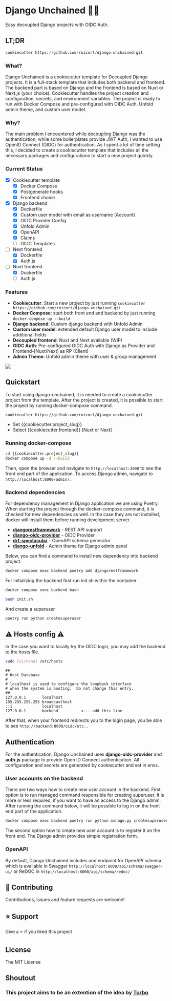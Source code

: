 # Django Unchained ⛓️‍💥

Easy decoupled Django projects with OIDC Auth.

## LT;DR

```python
cookiecutter https://github.com/roicort/django-unchained.git
```

### What?

Django Unchained is a cookiecutter template for Decoupled Django projects. It is a full-stack template that includes both backend and frontend. The backend part is based on Django and the frontend is based on Nuxt or Next.js (your choice).
Cookiecutter handles the project creation and configuration, secrets, and environment variables. The project is ready to run with Docker Compose and pre-configured with OIDC Auth, Unfold admin theme, and custom user model.

### Why?

The main problem I encountered while decoupling Django was the authentication, while some boilerplates provide JWT Auth, I wanted to use OpenID Connect (OIDC) for authentication. As I spent a lot of time setting this, I decided to create a cookiecutter template that includes all the necessary packages and configurations to start a new project quickly.

### Current Status

- [x] Cookiecutter template
  - [x] Docker Compose
  - [x] Postgenerate hooks
  - [x] Frontend choice
- [x] Django backend
  - [x] Dockerfile
  - [x] Custom user model with email as username (Account)
  - [x] OIDC Provider Config
  - [x] Unfold Admin
  - [x] OpenAPI
  - [x] Claims
  - [ ] OIDC Templates
- [ ] Next frontend
  - [x] Dockerfile
  - [x] Auth.js
- [ ] Nuxt frontend
  - [x] Dockerfile
  - [ ] Auth.js

### Features

- **Cookiecutter**: Start a new project by just running `cookiecutter https://github.com/roicort/django-unchained.git`
- **Docker Compose**: start both front end and backend by just running `docker-compose up --build`
- **Django backend**: Custom django backend with Unfold Admin
- **Custom user model**: extended default Django user model to include additional fields
- **Decoupled frontend**: Nuxt and Next available (WIP)
- **OIDC Auth**: Pre-configured OIDC Auth with Django as Provider and Frontend-[Nuxt/Next] as RP (Client)
- **Admin Theme**: Unfold admin theme with user & group management

![](https://github.com/user-attachments/assets/2ff0d3ff-dfdf-4dab-ad54-c9e6131e9788)

## Quickstart

To start using django-unchained, it is needed to create a cookiecutter project from the template. After the project is created, it is possible to start the project by running docker-compose command.

```
cookiecutter https://github.com/roicort/django-unchained.git
```

- Set {{cookiecutter.project_slug}}
- Select {{cookiecutter.frontend}} [Nuxt or Next]

### Running docker-compose

```bash
cd {{cookiecutter.project_slug}}
docker compose up -d --build
```

Then, open the browser and navigate to `http://localhost:3000` to see the front end part of the application. To access Django admin, navigate to `http://localhost:8000/admin/`.

### Backend dependencies

For dependency management in Django application we are using Poetry. When starting the project through the docker-compose command, it is checked for new dependencies as well. In the case they are not installed, docker will install them before running development server.

- **[djangorestframework](https://github.com/encode/django-rest-framework)** - REST API support
- **[django-oidc-provider]()** - OIDC Provider
- **[drf-spectacular](https://github.com/tfranzel/drf-spectacular)** - OpenAPI schema generator
- **[django-unfold](https://github.com/unfoldadmin/django-unfold)** - Admin theme for Django admin panel

Below, you can find a command to install new dependency into backend project.

```bash
docker compose exec backend poetry add djangorestframework
```

For initializing the backend first run init.sh within the container

```bash
docker compose exec backend bash
```

```bash
bash init.sh
```

And create a superuser

```bash
poetry run python createsuperuser
```

## ⚠️ Hosts config ⚠️

In the case you want to locally try the OIDC login, you may add the backend to the hosts file.

```bash
sudo [vi/nano] /etc/hosts
```

    ##
    # Host Database
    #
    # localhost is used to configure the loopback interface
    # when the system is booting.  Do not change this entry.
    ##
    127.0.0.1       localhost
    255.255.255.255 broadcasthost
    ::1             localhost
    127.0.0.1       backend          <--- add this line

After that, when your frontend redirects you to the login page, you be able to see `http://backend:8000/oidc/etc..`

## Authentication

For the authentication, Django Unchained uses **django-oidc-provider** and **auth.js** package to provide Open ID Connect authentication. All configuration and secrets are generated by cookiecutter and set in envs.

### User accounts on the backend

There are two ways how to create new user account in the backend. First option is to run managed command responsible for creating superuser. It is more or less required, if you want to have an access to the Django admin. After running the command below, it will be possible to log in on the front end part of the application.

```bash
docker compose exec backend poetry run python manage.py createsuperuser
```

The second option how to create new user account is to register it on the front end. The Django admin provides simple registration form.

### OpenAPI

By default, Django Unchained includes and endpoint for OpenAPI schema which is available in Swagger `http://localhost:8000/api/schema/swagger-ui/` or ReDOC in `http://localhost:8000/api/schema/redoc/`

## 🤝 Contributing

Contributions, issues and feature requests are welcome!

## ⭐️ Support

Give a ⭐️ if you liked this project

## License

The MIT License

## Shoutout

### This project aims to be an extention of the idea by [Turbo](https://github.com/unfoldadmin/turbo)
